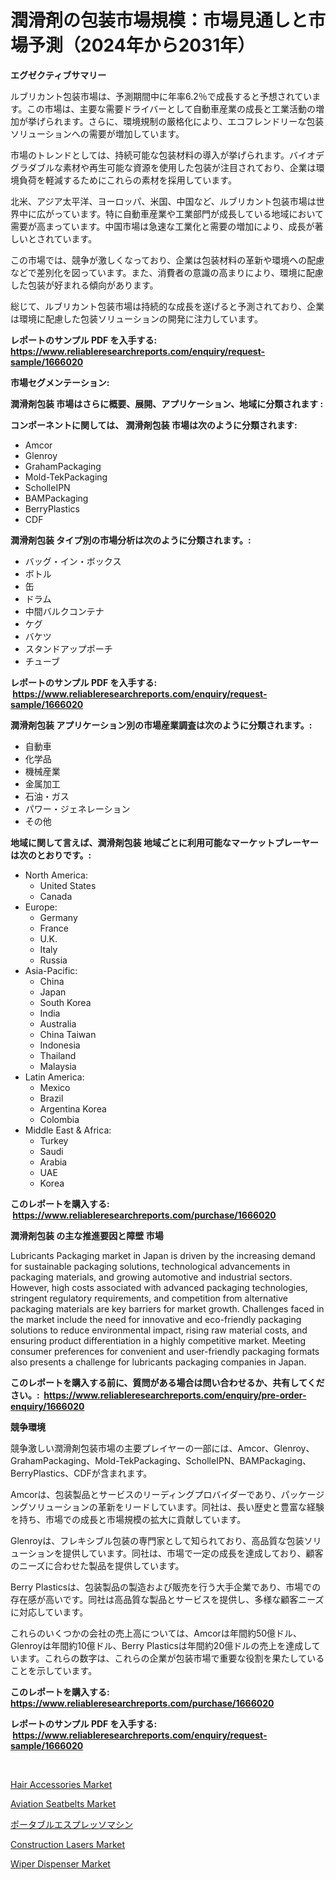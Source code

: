 <p><h1>潤滑剤の包装市場規模：市場見通しと市場予測（2024年から2031年）</h1></p><p><strong>エグゼクティブサマリー</strong></p>
<p><p>ルブリカント包装市場は、予測期間中に年率6.2％で成長すると予想されています。この市場は、主要な需要ドライバーとして自動車産業の成長と工業活動の増加が挙げられます。さらに、環境規制の厳格化により、エコフレンドリーな包装ソリューションへの需要が増加しています。</p><p>市場のトレンドとしては、持続可能な包装材料の導入が挙げられます。バイオデグラダブルな素材や再生可能な資源を使用した包装が注目されており、企業は環境負荷を軽減するためにこれらの素材を採用しています。</p><p>北米、アジア太平洋、ヨーロッパ、米国、中国など、ルブリカント包装市場は世界中に広がっています。特に自動車産業や工業部門が成長している地域において需要が高まっています。中国市場は急速な工業化と需要の増加により、成長が著しいとされています。</p><p>この市場では、競争が激しくなっており、企業は包装材料の革新や環境への配慮などで差別化を図っています。また、消費者の意識の高まりにより、環境に配慮した包装が好まれる傾向があります。</p><p>総じて、ルブリカント包装市場は持続的な成長を遂げると予測されており、企業は環境に配慮した包装ソリューションの開発に注力しています。</p></p>
<p><strong>レポートのサンプル PDF を入手する: <a href="https://www.reliableresearchreports.com/enquiry/request-sample/1666020">https://www.reliableresearchreports.com/enquiry/request-sample/1666020</a></strong></p>
<p><strong>市場セグメンテーション:</strong></p>
<p><strong> 潤滑剤包装 市場はさらに概要、展開、アプリケーション、地域に分類されます :</strong></p>
<p><strong>コンポーネントに関しては、 潤滑剤包装 市場は次のように分類されます: &nbsp;</strong></p>
<p><ul><li>Amcor</li><li>Glenroy</li><li>GrahamPackaging</li><li>Mold-TekPackaging</li><li>ScholleIPN</li><li>BAMPackaging</li><li>BerryPlastics</li><li>CDF</li></ul></p>
<p><strong> 潤滑剤包装 タイプ別の市場分析は次のように分類されます。:</strong></p>
<p><ul><li>バッグ・イン・ボックス</li><li>ボトル</li><li>缶</li><li>ドラム</li><li>中間バルクコンテナ</li><li>ケグ</li><li>バケツ</li><li>スタンドアップポーチ</li><li>チューブ</li></ul></p>
<p><strong>レポートのサンプル PDF を入手する: &nbsp;<a href="https://www.reliableresearchreports.com/enquiry/request-sample/1666020">https://www.reliableresearchreports.com/enquiry/request-sample/1666020</a></strong></p>
<p><strong> 潤滑剤包装 アプリケーション別の市場産業調査は次のように分類されます。:</strong></p>
<p><ul><li>自動車</li><li>化学品</li><li>機械産業</li><li>金属加工</li><li>石油・ガス</li><li>パワー・ジェネレーション</li><li>その他</li></ul></p>
<p><strong>地域に関して言えば、潤滑剤包装 地域ごとに利用可能なマーケットプレーヤーは次のとおりです。:</strong></p>
<p><ul>
    <li>
        North America:
        <ul>
            <li>United States</li>
            <li>Canada</li>
        </ul>
    </li>
    <li>
        Europe:
        <ul>
            <li>Germany</li>
            <li>France</li>
            <li>U.K.</li>
            <li>Italy</li>
            <li>Russia</li>
        </ul>
    </li>
    <li>
        Asia-Pacific:
        <ul>
            <li>China</li>
            <li>Japan</li>
            <li>South Korea</li>
            <li>India</li>
            <li>Australia</li>
            <li>China Taiwan</li>
            <li>Indonesia</li>
            <li>Thailand</li>
            <li>Malaysia</li>
        </ul>
    </li>
    <li>
        Latin America:
        <ul>
            <li>Mexico</li>
            <li>Brazil</li>
            <li>Argentina Korea</li>
            <li>Colombia</li>
        </ul>
    </li>
    <li>
        Middle East & Africa:
        <ul>
            <li>Turkey</li>
            <li>Saudi</li>
            <li>Arabia</li>
            <li>UAE</li>
            <li>Korea</li>
        </ul>
    </li>
    </ul></p>
<p><strong>このレポートを購入する: &nbsp;<a href="https://www.reliableresearchreports.com/purchase/1666020">https://www.reliableresearchreports.com/purchase/1666020</a></strong></p>
<p><strong>潤滑剤包装 の主な推進要因と障壁 市場</strong></p>
<p><p>Lubricants Packaging market in Japan is driven by the increasing demand for sustainable packaging solutions, technological advancements in packaging materials, and growing automotive and industrial sectors. However, high costs associated with advanced packaging technologies, stringent regulatory requirements, and competition from alternative packaging materials are key barriers for market growth. Challenges faced in the market include the need for innovative and eco-friendly packaging solutions to reduce environmental impact, rising raw material costs, and ensuring product differentiation in a highly competitive market. Meeting consumer preferences for convenient and user-friendly packaging formats also presents a challenge for lubricants packaging companies in Japan.</p></p>
<p><strong>このレポートを購入する前に、質問がある場合は問い合わせるか、共有してください。:&nbsp; <a href="https://www.reliableresearchreports.com/enquiry/pre-order-enquiry/1666020">https://www.reliableresearchreports.com/enquiry/pre-order-enquiry/1666020</a></strong></p>
<p><strong>競争環境</strong></p>
<p><p>競争激しい潤滑剤包装市場の主要プレイヤーの一部には、Amcor、Glenroy、GrahamPackaging、Mold-TekPackaging、ScholleIPN、BAMPackaging、BerryPlastics、CDFが含まれます。</p><p>Amcorは、包装製品とサービスのリーディングプロバイダーであり、パッケージングソリューションの革新をリードしています。同社は、長い歴史と豊富な経験を持ち、市場での成長と市場規模の拡大に貢献しています。</p><p>Glenroyは、フレキシブル包装の専門家として知られており、高品質な包装ソリューションを提供しています。同社は、市場で一定の成長を達成しており、顧客のニーズに合わせた製品を提供しています。</p><p>Berry Plasticsは、包装製品の製造および販売を行う大手企業であり、市場での存在感が高いです。同社は高品質な製品とサービスを提供し、多様な顧客ニーズに対応しています。</p><p>これらのいくつかの会社の売上高については、Amcorは年間約50億ドル、Glenroyは年間約10億ドル、Berry Plasticsは年間約20億ドルの売上を達成しています。これらの数字は、これらの企業が包装市場で重要な役割を果たしていることを示しています。</p></p>
<p><strong>このレポートを購入する: &nbsp; <a href="https://www.reliableresearchreports.com/purchase/1666020">https://www.reliableresearchreports.com/purchase/1666020</a></strong></p>
<p><strong>レポートのサンプル PDF を入手する: &nbsp;<a href="https://www.reliableresearchreports.com/enquiry/request-sample/1666020">https://www.reliableresearchreports.com/enquiry/request-sample/1666020</a></strong><strong></strong></p>
<p>&nbsp;</p>
<p><p><a href="https://github.com/lataunyatinikmelvin59ilbd0dv/Market-Research-Report-List-1/blob/main/hair-accessories-market.md">Hair Accessories Market</a></p><p><a href="https://github.com/pgtimber/Market-Research-Report-List-1/blob/main/aviation-seatbelts-market.md">Aviation Seatbelts Market</a></p><p><a href="https://medium.com/@gregoriookeefe2023/%E3%83%9D%E3%83%BC%E3%82%BF%E3%83%96%E3%83%AB%E3%82%A8%E3%82%B9%E3%83%97%E3%83%AC%E3%83%83%E3%82%BD%E3%83%9E%E3%82%B7%E3%83%B3%E5%B8%82%E5%A0%B4%E3%81%AE%E3%83%A1%E3%83%88%E3%83%AA%E3%82%AF%E3%82%B9%E3%82%92%E8%A7%A3%E8%AA%AD%E3%81%99%E3%82%8B-%E5%B8%82%E5%A0%B4%E3%82%B7%E3%82%A7%E3%82%A2-%E3%83%88%E3%83%AC%E3%83%B3%E3%83%89-%E6%88%90%E9%95%B7%E3%83%91%E3%82%BF%E3%83%BC%E3%83%B3-85f156a40f62">ポータブルエスプレッソマシン</a></p><p><a href="https://view.publitas.com/reportprime-1/construction-lasers-market-research-report-provides-critical-insights-that-can-help-shape-business-development-and-investment-strategies/">Construction Lasers Market</a></p><p><a href="https://unruly-ladybug-44b.notion.site/Wiper-Dispenser-Market-Size-Share-Trends-Analysis-Report-By-Application-Regional-Outlook-Compet-a9c6e2f15f234865b436b5379302b05c">Wiper Dispenser Market</a></p></p>